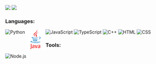 ![](https://github.com/WiggleGiggle/github-stats/blob/master/generated/overview.svg)
![](https://github.com/WiggleGiggle/github-stats/blob/master/generated/languages.svg)

### Languages:   
<img src='./images/PythonLogo.png' alt='Python' width='64px' height='64px' align='left'>   
<img src='./images/JavaLogo.png' alt='Java' width='64px' height='64px' align='left'>   
<img src='' alt='JavaScript' width='16px' height='16px'>   
<img src='' alt='TypeScript' width='16px' height='16px'>   
<img src='' alt='C++' width='16px' height='16px'>   
<img src='' alt='HTML' width='16px' height='16px'>   
<img src='' alt='CSS' width='16px' height='16px'>   

<br>

### Tools:
<img src='' alt='Node.js' width='16px' height='16px'>
